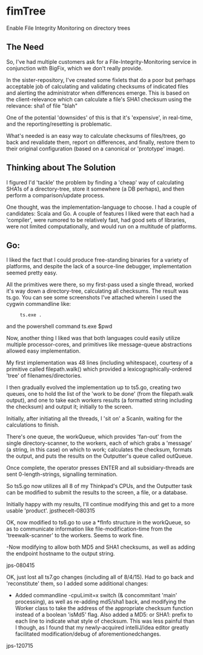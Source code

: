 # fimTree
Enable File Integrity Monitoring on directory trees

The Need
--------
So, I've had multiple customers ask for a File-Integrity-Monitoring service in
conjunction with BigFix, which we don't really provide.

In the sister-repository, I've created some fixlets that do a poor but perhaps
acceptable job of calculating and validating checksums of indicated files
and alerting the administrator when differences emerge.  This is based on the
client-relevance which can calculate a file's SHA1 checksum using the relevance:
		 sha1 of file "blah"

One of the potential 'downsides' of this is that it's 'expensive', in real-time,
and the reporting/resetting is problematic.

What's needed is an easy way to calculate checksums of files/trees, go back and
revalidate them, report on differences, and finally, restore them to their
original configuration (based on a canonical or 'prototype' image).

Thinking about The Solution
---------------------------
I figured I'd 'tackle' the problem by finding a 'cheap' way of calculating SHA1s
of a directory-tree, store it somewhere (a DB perhaps), and then perform a
comparison/update process.

One thought, was the implementation-language to choose.  I had a couple of
candidates: Scala and Go. A couple of features I liked were that each had a
'compiler', were rumored to be relatively fast, had good sets of libraries,
were not limited computationally, and would run on a multitude of platforms.

Go:
---
I liked the fact that I could produce free-standing binaries for a variety of
platforms, and despite the lack of a source-line debugger, implementation
seemed pretty easy.

All the primitives were there, so my first-pass used a single thread, worked
it's way down a directory-tree, calculating all checksums.  The result was
ts.go. You can see some screenshots I've attached wherein I used the
cygwin commandline like:

	     ts.exe .

and the powershell command
    	     ts.exe $pwd

Now, another thing I liked was that both languages could easily utilize multiple
processor-cores, and primitives like message-queue abstractions allowed easy
implementation.

My first implementation was 48 lines (including whitespace),
courtesy of a primitive called filepath.walk() which provided a
lexicographically-ordered 'tree' of filenames/directories.

I then gradually evolved the implementation up to ts5.go, creating two queues,
one to hold the list of the 'work to be done' (from the filepath.walk output),
and one to take each workers results (a formatted string including the checksum)
and output it; initially to the screen.

Initially, after initiating all the threads, I 'sit on' a Scanln, waiting for
the calculations to finish.

There's one queue, the workQueue, which provides 'fan-out' from the single
directory-scanner, to the workers, each of which grabs a 'message' (a string,
in this case) on which to work; calculates the checksum, formats the output,
and puts the results on the Outputter's queue called outQueue.

Once complete, the operator presses ENTER and all subsidiary-threads are sent
0-length-strings, signalling termination.

So ts5.go now utilizes all 8 of my Thinkpad's CPUs, and the Outputter task
can be modified to submit the results to the screen, a file, or a database.

Initially happy with my results, I'll continue modifying this and get to a
more usable 'product'.
jpsthecelt-080315

OK, now modified to ts6.go to use a *fInfo structure in the workQueue, so as to
communicate information like file-modification-time from the 'treewalk-scanner'
to the workers.  Seems to work fine.

-Now modifying to allow both MD5 and SHA1 checksums, as well as adding the
endpoint hostname to the output string.

jps-080415

OK, just lost all ts7.go changes (including all of 8/4/15).  Had to go back and 'reconstitute' them, so I added some additional changes:
- Added commandline -cpuLimit=x switch (& concommitant 'main' processing), as well as re-adding md5/sha1 back, and modifying the Worker class to take the address of the appropriate checksum function instead of a boolean 'isMd5' flag. Also added a MD5: or SHA1: prefix to each line to indicate what style of checksum. This was less painful than I though, as I found that my newly-acquired intelliJ/idea editor greatly facilitated modification/debug of aforementionedchanges.

jps-120715
